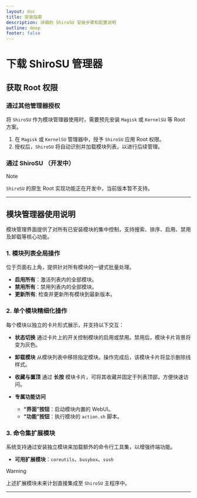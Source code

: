 ```yaml
---
layout: doc
title: 安装指南
description: 详细的 ShiroSU 安装步骤和配置说明
outline: deep
footer: false
---
```


# 下载 ShiroSU 管理器

<Downloaded />

## 获取 Root 权限

### 通过其他管理器授权

将 `ShiroSU` 作为模块管理器使用时，需要预先安装 `Magisk` 或 `KernelSU` 等 Root 方案。

1.  在 `Magisk` 或 `KernelSU` 管理器中，授予 `ShiroSU` 应用 Root 权限。
2.  授权后，`ShiroSU` 将自动识别并加载模块列表，以进行后续管理。

### 通过 ShiroSU （开发中）

> [!NOTE]
> `ShiroSU` 的原生 Root 实现功能正在开发中，当前版本暂不支持。

---

## 模块管理器使用说明

模块管理界面提供了对所有已安装模块的集中控制，支持搜索、排序、启用、禁用及卸载等核心功能。

### 1\. 模块列表全局操作

位于页面右上角，提供针对所有模块的一键式批量处理。

- **启用所有**：激活列表内的全部模块。
- **禁用所有**：禁用列表内的全部模块。
- **更新所有**: 检查并更新所有模块到最新版本。

### 2\. 单个模块精细化操作

每个模块以独立的卡片形式展示，并支持以下交互：

- **状态切换**
  通过卡片上的开关控制模块的启用或禁用。禁用后，模块卡片背景将变为灰色。

- **卸载模块**
  从模块列表中移除指定模块。操作完成后，该模块卡片将显示删除线样式。

- **收藏与置顶**
  通过 **长按** 模块卡片，可将其收藏并固定于列表顶部，方便快速访问。

- **专属功能访问**
  - **“界面”按钮**：启动模块内置的 WebUI。
  - **“功能”按钮**：执行模块的 `action.sh` 脚本。

### 3\. 命令集扩展模块

系统支持通过安装独立模块来加载额外的命令行工具集，以增强终端功能。

- **可用扩展模块**：`coreutils`、`busybox`、`sush`

> [!WARNING]
> 上述扩展模块未来计划直接集成至 `ShiroSU` 主程序中。

---
